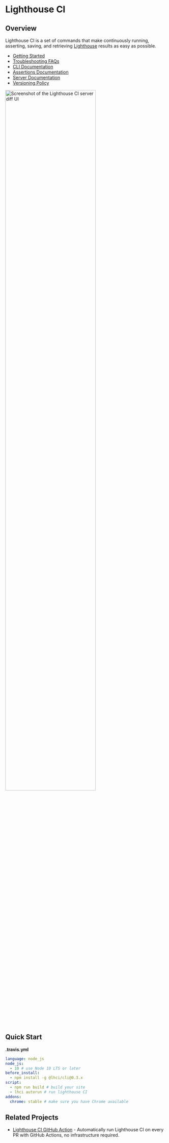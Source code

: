 # Lighthouse CI

## Overview

Lighthouse CI is a set of commands that make continuously running, asserting, saving, and retrieving [Lighthouse](https://github.com/GoogleChrome/lighthouse) results as easy as possible.

- [Getting Started](./docs/getting-started.md)
- [Troubleshooting FAQs](./docs/troubleshooting.md)
- [CLI Documentation](./docs/cli.md)
- [Assertions Documentation](./docs/assertions.md)
- [Server Documentation](./docs/recipes/docker-server/README.md)
- [Versioning Policy](./docs/version-policy.md)

<img src="https://user-images.githubusercontent.com/39191/68522269-7917b680-025e-11ea-8d96-2774c0a0b04c.png"
alt="Screenshot of the Lighthouse CI server diff UI" width="75%">

## Quick Start

**.travis.yml**

```yaml
language: node_js
node_js:
  - 10 # use Node 10 LTS or later
before_install:
  - npm install -g @lhci/cli@0.3.x
script:
  - npm run build # build your site
  - lhci autorun # run lighthouse CI
addons:
  chrome: stable # make sure you have Chrome available
```

## Related Projects

- [Lighthouse CI GitHub Action](https://github.com/treosh/lighthouse-ci-action) - Automatically run Lighthouse CI on every PR with GitHub Actions, no infrastructure required.
